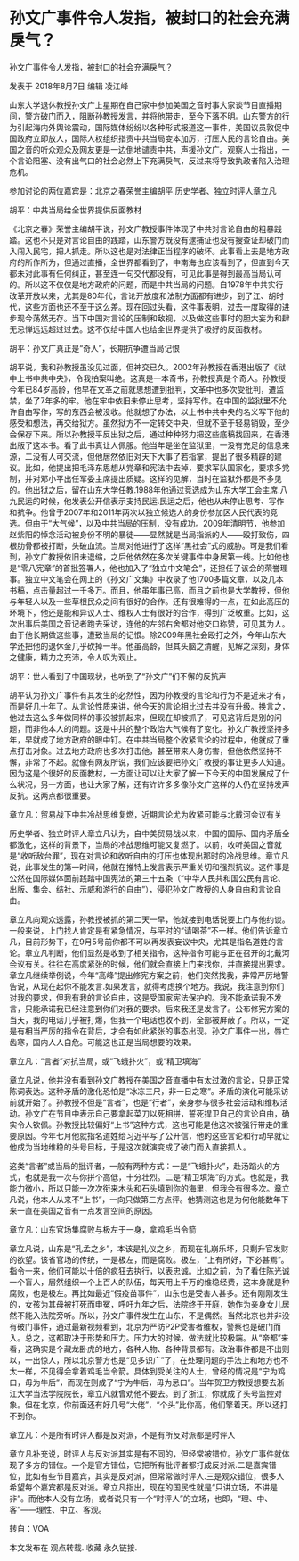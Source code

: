 # 孙文广事件令人发指，被封口的社会充满戾气？

孙文广事件令人发指，被封口的社会充满戾气？

发表于 2018年8月7日 编辑 凌江峰

山东大学退休教授孙文广上星期在自己家中参加美国之音时事大家谈节目直播期间，警方破门而入，阻断孙教授发言，并将他带走，至今下落不明。山东警方的行为引起海内外舆论震动，国际媒体纷纷以各种形式报道这一事件，美国议员敦促中国政府立即放人，国际人权组织指责中共当局变本加厉，打压人民的言论自由。美国之音的听众观众及网友更是一边倒地谴责中共，声援孙文广。观察人士指出，一个言论阻塞、没有出气口的社会必然上下充满戾气，反过来将导致执政者陷入治理危机。

参加讨论的两位嘉宾是：北京之春荣誉主编胡平.历史学者、独立时评人章立凡

胡平：中共当局给全世界提供反面教材

《北京之春》荣誉主编胡平说，孙文广教授事件体现了中共对言论自由的粗暴践踏。这也不只是对言论自由的践踏，山东警方既没有逮捕证也没有搜查证却破门而入闯入民宅，把人抓走。所以这也是对法律正当程序的破坏。此事看上去是地方政府的所作所为，但通过直播，全世界都看到了，中南海也应该看到了，但直到今天都未对此事有任何纠正，甚至连一句交代都没有，可见此事是得到最高当局认可的。所以这不仅仅是地方政府的问题，而是中共当局的问题。自1978年中共实行改革开放以来，尤其是80年代，言论开放度和法制方面都有进步，到了江、胡时代，这些方面也还不至于这么差。现在回过头看，这件事表明，过去一度取得的进步现今荡然无存。当下中国对言论的压制和敌视，以及做这些事时的胆大妄为和肆无忌惮远远超过过去。这不仅给中国人也给全世界提供了极好的反面教材。

胡平：孙文广真正是“奇人”，长期抗争遭当局记恨

胡平说，我和孙教授虽没见过面，但神交已久。2002年孙教授在香港出版了《狱中上书中共中央》，令我拍案叫绝。这真是一本奇书，孙教授真是个奇人。孙教授今年已84岁高龄，他早在文革之前就思想遭到批判，文革中也多次受批判，遭监禁，坐了7年多的牢。他在牢中依旧未停止思考，坚持写作。在中国的监狱里不允许自由写作，写的东西会被没收。他就想了办法，以上书中共中央的名义写下他的感受和想法，再交给狱方。虽然狱方不一定转交中央，但就不至于轻易销毁，至少会保存下来。所以孙教授平反出狱之后，通过种种努力把这些底稿找回来，在香港出版了这本书。看了此书真让人佩服。他当年是坐在监狱里，一没有充足的信息来源，二没有人可交流，但他居然依旧对天下大事了若指掌，提出了很多精辟的建议。比如，他提出把毛泽东思想从党章和宪法中去掉，要求军队国家化，要求多党制，并对邓小平出任军委主席提出质疑。这样的见解，当时在监狱外都是不多见的。他出狱之后，留在山东大学任教.1988年他通过竞选成为山东大学工会主席.八九民运的时候，他发表公开信表示支持民运.民运之后，他也从未停止思考、写作和抗争。他曾于2007年和2011年两次以独立候选人的身份参加区人民代表的竞选。但由于“大气候”，以及中共当局的压制，没有成功。2009年清明节，他参加赵紫阳的悼念活动被身份不明的暴徒——显然就是当局指派的人——殴打致伤，四根肋骨都被打断，头破血流。当局对他进行了这样“黑社会”式的威胁。可是我们看到，孙文广教授依旧未退缩，之后他依然在多次关键事件中身居第一线。比如他也是“零八宪章”的首批签署人，他也加入了“独立中文笔会”，还担任了该会的荣誉理事。独立中文笔会在网上的《孙文广文集》中收录了他1700多篇文章，以及几本书稿，点击量超过一千多万。而且，他虽年事已高，而且之前也是大学教授，但他与年轻人以及一些草根民众之间有很好的合作。还有很难得的一点，在如此高压的环境下，他还是能和异议人士、维权人士有很好的合作，得到广泛敬重。比如，这次出事后美国之音记者跑去采访，连他的左邻右舍都对他交口称赞，可见其为人。由于他长期做这些事，遭致当局的记恨。除2009年黑社会殴打之外，今年山东大学还把他的退休金几乎砍掉一半。他虽高龄，但其头脑之清醒，见解之深刻，身体之健康，精力之充沛，令人叹为观止。

胡平：世人看到了中国现状，也听到了“孙文广”们不懈的反抗声

胡平认为孙文广事件有其发生的必然性，因为孙教授的言论和行为不是近来才有，而是好几十年了。从言论性质来讲，他今天的言论相比过去并没有升级。换言之，他过去这么多年做同样的事没被抓起来，但现在却被抓了，可见这背后是别的问题，而非他本人的问题。这是中共的整个政治大气候有了变化。孙文广教授坚持多年，早就成了地方政府的眼中钉。在中共当局整个收紧言论的过程中，他就成了重点打击对象。过去地方政府也多次打击他，甚至带来人身伤害，但他依然坚持不懈，非常了不起。就像有网友所说，我们应该要把孙文广教授的事让更多人知道。因为这是个很好的反面教材，一方面让可以让大家了解一下今天的中国发展成了什么状况，另一方面，也让大家了解，还有许许多多像孙文广这样的人仍在坚持发声反抗。这两点都很重要。

章立凡：贸易战下中共冷战思维复燃，近期言论尤为收紧可能与北戴河会议有关

历史学者、独立时评人章立凡认为，自中美贸易战以来，中国的国际、国内矛盾全都激化，这样的背景下，当局的冷战思维可能又复燃了。以前，收听美国之音就是“收听敌台罪”，现在对言论和收听自由的打压也体现出那时的冷战思维。章立凡说，此事发生的第一时间，他就在推特上发言表示严重关切和强烈抗议。这件事是公然在国际媒体面前践踏中国宪法的第三十五条（“中华人民共和国公民有言论、出版、集会、结社、示威和游行的自由”），侵犯孙文广教授的人身自由和言论自由。

章立凡向观众透露，孙教授被抓的第二天一早，他就接到电话说要上门与他约谈。一般来说，上门找人肯定是有紧急情况，与平时的“请喝茶”不一样。他们告诉章立凡，目前形势下，在9月5号前你都不可以再发表妄议中央，尤其是指名道姓的言论。章立凡判断，他们显然是收到了相关指令，这种指令可能与正在召开的北戴河会议有关。往往在高度紧张的时候，他们就会直接上门来找你，并直接提出要求。章立凡继续举例说，今年“高峰”提出修宪方案之前，他们突然找我，非常严厉地警告说，从现在起你不能发言.如果发言，就得考虑换个地方。我说，我注意到你们对我的要求，但我有我的言论自由，这是受国家宪法保护的。我不能承诺我不发言，只能承诺我已经注意到你们对我的要求。后来我还是发言了。公布修宪方案的当天，我的电话几乎被打爆，但我一个电话也收不到，全部被屏蔽了。所以，一定是有相当严厉的指令在背后，才会有如此紧张的事态出现。孙文广事件一出，唇亡齿寒，国内人人自危。可能这也正是当局想要的效果。

章立凡：“言者”对抗当局，或“飞蛾扑火”，或“精卫填海”

章立凡说，他并没有看到孙文广教授在美国之音直播中有太过激的言论，只是正常陈词表达。这种矛盾的激化恐怕是“冰冻三尺，非一日之寒”。矛盾的演化可能采访前就开始了。孙教授不但是“言者”，也是“行者”，亲身参与很多社会活动和维权活动。孙文广在节目中表示自己要拿起菜刀以死相拼，誓死捍卫自己的言论自由，确实令人钦佩。孙教授比较偏好“上书”这种方式，这也可能是他这次被强行带走的重要原因。今年七月他就指名道姓给习近平写了公开信，他的这些言论和行动早就让他成为当地维稳的头号目标，于是这次就演变成了破门而入直接抓人。

这类“言者”或当局的批评者，一般有两种方式：一是“飞蛾扑火”，赴汤蹈火的方式，也就是我一次与你拼个高低，十分壮烈。二是“精卫填海”的方式。也就是，我能力微小，所以只能一次次衔来木头和石头填到你的海里，但我会有很多次。章立凡说，他本人从来不“上书”，一向只做第三方点评。他猜测这也是为何他能数年下来一直在美国之音有一点发言空间的原因。

章立凡：山东官场集腐败与极左于一身，拿鸡毛当令箭

章立凡说，山东是“孔孟之乡”，本该是礼仪之乡，而现在礼崩乐坏，只剩升官发财的欲望。该省官场的传统，一是极左，而是腐败。极左，“上有所好，下必甚焉”。指令一来，他们可能以十倍的疯狂去执行，以表忠诚。比如之前，为了看住陈光诚一个盲人，居然组织一个上百人的队伍，每天用上千万的维稳经费，这本身就是种腐败，也是极左。再比如最近“假疫苗事件”，山东也是受害人甚多。还有刚刚发生的，女孩为其母被打死而申冤，呼吁九年之后，法院终于开庭，她作为亲身女儿居然不能入法院旁听。所以，孙文广事件发生在山东，不是偶然。当然北京也并非没有破门事件，通过最新视频看到，北京为严防P2P受害者维权，警察也是破门而入。总之，这都取决于形势和压力。压力大的时候，做法就比较极端。从“帝都”来看，这确实是个藏龙卧虎的地方，各种人物、各种背景都有。政治事件都是不出则以，一出惊人，所以北京警方也是“见多识广”了，在处理问题的手法上和地方也不太一样，不见得会拿着鸡毛当令箭。具体到受关注的人士，曾经的情况是“宁为鸡口，毋为牛后”，而现在则成了“宁为牛后，毋为忌口”。当年贺卫方教授想要去浙江大学当法学院院长，章立凡就曾劝他不要去。到了浙江，你就成了头号监控对象。但在北京，你前面还有好几号“大佬”，“个头”比你高，他们擎着天。所以还打不到你。

章立凡：不是所有时评人都是反对派，不是有所反对派都是时评人

章立凡补充说，时评人与反对派其实是有不同的，但经常被错位。孙文广事件就体现了多方的错位。一个是官方错位，它把所有批评者都打成反对派.二是嘉宾错位，比如有些节目嘉宾，其实是反对派，但常常做时评人.三是观众错位，很多人希望每个嘉宾都是反对派。章立凡指出，现在的国民性就是“只讲立场，不讲是非”。而他本人没有立场，或者说只有一个“时评人”的立场，也即，“理、中、客”——理性、中立、客观。

转自：VOA

本文发布在 观点转载. 收藏 永久链接.